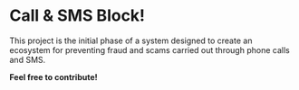 # Call & SMS Block!

This project is the initial phase of a system designed to create an ecosystem for preventing fraud and scams carried out through phone calls and SMS. 

**Feel free to contribute!**
